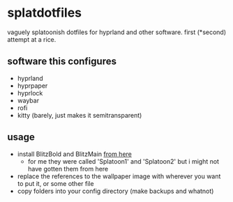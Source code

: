 # splatdotfiles

vaguely splatoonish dotfiles for hyprland and other software. first (*second) attempt at a rice.

## software this configures

- hyprland
- hyprpaper
- hyprlock
- waybar
- rofi
- kitty (barely, just makes it semitransparent)

## usage

- install BlitzBold and BlitzMain [from here](https://github.com/North-West-Wind/splatoon3-fonts)
  - for me they were called 'Splatoon1' and 'Splatoon2' but i might not have gotten them from here
- replace the references to the wallpaper image with wherever you want to put it, or some other file
- copy folders into your config directory (make backups and whatnot)
